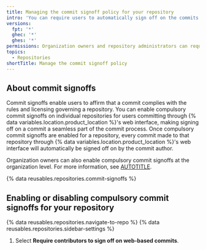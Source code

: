 ```yaml
---
title: Managing the commit signoff policy for your repository
intro: 'You can require users to automatically sign off on the commits they make to your repository using {% data variables.product.github %}''s web interface.'
versions:
  fpt: '*'
  ghec: '*'
  ghes: '*'
permissions: Organization owners and repository administrators can require all commits to a repository to be signed off by the commit author.
topics:
  - Repositories
shortTitle: Manage the commit signoff policy
---
```


## About commit signoffs

Commit signoffs enable users to affirm that a commit complies with the rules and licensing governing a repository. You can enable compulsory commit signoffs on individual repositories for users committing through {% data variables.location.product_location %}'s web interface, making signing off on a commit a seamless part of the commit process. Once compulsory commit signoffs are enabled for a repository, every commit made to that repository through {% data variables.location.product_location %}'s web interface will automatically be signed off on by the commit author.

Organization owners can also enable compulsory commit signoffs at the organization level. For more information, see [AUTOTITLE](/organizations/managing-organization-settings/managing-the-commit-signoff-policy-for-your-organization).

{% data reusables.repositories.commit-signoffs %}

## Enabling or disabling compulsory commit signoffs for your repository

{% data reusables.repositories.navigate-to-repo %}
{% data reusables.repositories.sidebar-settings %}
1. Select **Require contributors to sign off on web-based commits**.
